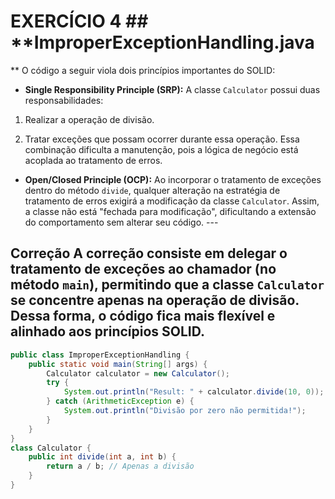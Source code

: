 # **EXERCÍCIO 4** ## **ImproperExceptionHandling.java

** O código a seguir viola dois princípios importantes do SOLID: 

- **Single Responsibility Principle (SRP):** A classe `Calculator` possui duas responsabilidades: 

1. Realizar a operação de divisão. 

2. Tratar exceções que possam ocorrer durante essa operação. Essa combinação dificulta a manutenção, pois a lógica de negócio está acoplada ao tratamento de erros.

 - **Open/Closed Principle (OCP):** Ao incorporar o tratamento de exceções dentro do método `divide`, qualquer alteração na estratégia de tratamento de erros exigirá a modificação da classe `Calculator`. Assim, a classe não está "fechada para modificação", dificultando a extensão do comportamento sem alterar seu código. --- 

## **Correção** A correção consiste em delegar o tratamento de exceções ao chamador (no método `main`), permitindo que a classe `Calculator` se concentre apenas na operação de divisão. Dessa forma, o código fica mais flexível e alinhado aos princípios SOLID.

```java 
public class ImproperExceptionHandling {
    public static void main(String[] args) {
        Calculator calculator = new Calculator();
        try {
            System.out.println("Result: " + calculator.divide(10, 0));
        } catch (ArithmeticException e) {
            System.out.println("Divisão por zero não permitida!");
        }
    }
}
class Calculator {
    public int divide(int a, int b) {
        return a / b; // Apenas a divisão
    }
}
```


